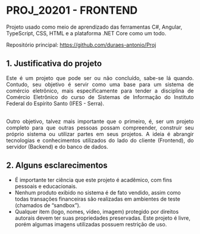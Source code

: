 # PROJ_20201 - FRONTEND
Projeto usado como meio de aprendizado das ferramentas C#, Angular, TypeScript, CSS, HTML e a plataforma .NET Core como um todo.

Repositório principal: https://github.com/duraes-antonio/Proj

## 1. Justificativa do projeto
<p align="justify">
Este é um projeto que pode ser ou não concluído, sabe-se lá quando. Contudo, seu objetivo é servir como uma base para um sistema de comércio eletrônico, mais especificamente para tender a disciplina de Comércio Eletrônico do curso de Sistemas de Informação do Instituto Federal do Espírito Santo (IFES - Serra).
<br><br>

<p align="justify">
Outro objetivo, talvez mais importante que o primeiro, é, ser um projeto completo para que outras pessoas possam compreender, construir seu próprio sistema ou utilizar partes em seus projetos. A ideia é abrangir tecnologias e conhecimentos utilizados do lado do cliente (Frontend), do servidor (Backend) e do banco de dados.

## 2. Alguns esclarecimentos

* É importante ter ciência que este projeto é acadêmico, com fins pessoais e educacionais.
* Nenhum produto exibido no sistema é de fato vendido, assim como todas transações financeiras são realizadas em ambientes de teste (chamados de “sandbox”).
* Qualquer item (logo, nomes, vídeo, imagem) protegido por direitos autorais devem ter suas propriedades preservadas. Este projeto é livre, porém algumas imagens utilizadas possuem restrição de uso.

